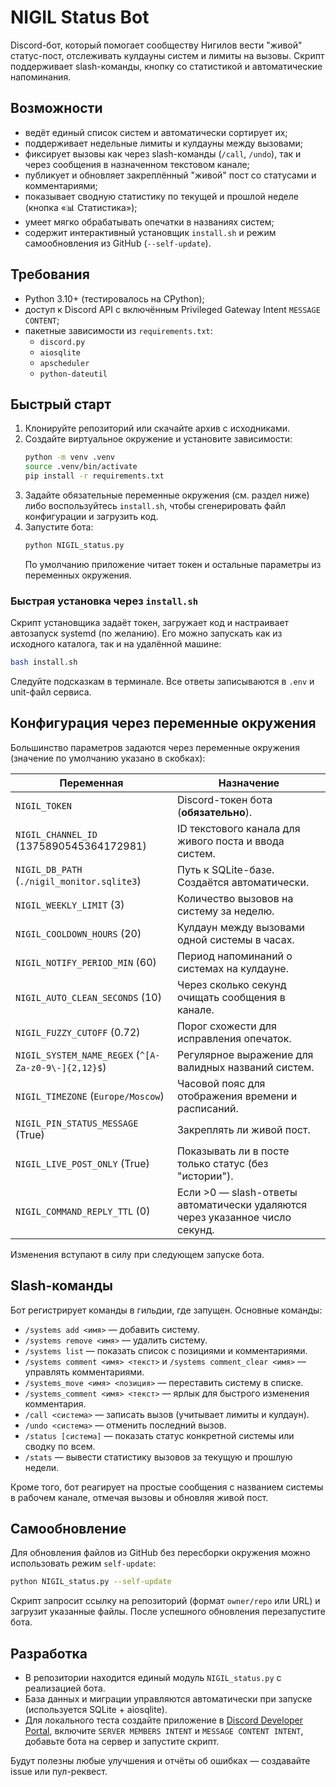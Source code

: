 # NIGIL Status Bot

Discord-бот, который помогает сообществу Нигилов вести "живой" статус-пост, отслеживать кулдауны систем и лимиты на вызовы. Скрипт поддерживает slash-команды, кнопку со статистикой и автоматические напоминания.

## Возможности

- ведёт единый список систем и автоматически сортирует их;
- поддерживает недельные лимиты и кулдауны между вызовами;
- фиксирует вызовы как через slash-команды (`/call`, `/undo`), так и через сообщения в назначенном текстовом канале;
- публикует и обновляет закреплённый "живой" пост со статусами и комментариями;
- показывает сводную статистику по текущей и прошлой неделе (кнопка «📊 Статистика»);
- умеет мягко обрабатывать опечатки в названиях систем;
- содержит интерактивный установщик `install.sh` и режим самообновления из GitHub (`--self-update`).

## Требования

- Python 3.10+ (тестировалось на CPython);
- доступ к Discord API с включённым Privileged Gateway Intent `MESSAGE CONTENT`;
- пакетные зависимости из `requirements.txt`:
  - `discord.py`
  - `aiosqlite`
  - `apscheduler`
  - `python-dateutil`

## Быстрый старт

1. Клонируйте репозиторий или скачайте архив с исходниками.
2. Создайте виртуальное окружение и установите зависимости:
   ```bash
   python -m venv .venv
   source .venv/bin/activate
   pip install -r requirements.txt
   ```
3. Задайте обязательные переменные окружения (см. раздел ниже) либо воспользуйтесь `install.sh`, чтобы сгенерировать файл конфигурации и загрузить код.
4. Запустите бота:
   ```bash
   python NIGIL_status.py
   ```
   По умолчанию приложение читает токен и остальные параметры из переменных окружения.

### Быстрая установка через `install.sh`

Скрипт установщика задаёт токен, загружает код и настраивает автозапуск systemd (по желанию). Его можно запускать как из исходного каталога, так и на удалённой машине:
```bash
bash install.sh
```
Следуйте подсказкам в терминале. Все ответы записываются в `.env` и unit-файл сервиса.

## Конфигурация через переменные окружения

Большинство параметров задаются через переменные окружения (значение по умолчанию указано в скобках):

| Переменная | Назначение |
| --- | --- |
| `NIGIL_TOKEN` | Discord-токен бота (**обязательно**).
| `NIGIL_CHANNEL_ID` (1375890545364172981) | ID текстового канала для живого поста и ввода систем.
| `NIGIL_DB_PATH` (`./nigil_monitor.sqlite3`) | Путь к SQLite-базе. Создаётся автоматически.
| `NIGIL_WEEKLY_LIMIT` (3) | Количество вызовов на систему за неделю.
| `NIGIL_COOLDOWN_HOURS` (20) | Кулдаун между вызовами одной системы в часах.
| `NIGIL_NOTIFY_PERIOD_MIN` (60) | Период напоминаний о системах на кулдауне.
| `NIGIL_AUTO_CLEAN_SECONDS` (10) | Через сколько секунд очищать сообщения в канале.
| `NIGIL_FUZZY_CUTOFF` (0.72) | Порог схожести для исправления опечаток.
| `NIGIL_SYSTEM_NAME_REGEX` (`^[A-Za-z0-9\-]{2,12}$`) | Регулярное выражение для валидных названий систем.
| `NIGIL_TIMEZONE` (`Europe/Moscow`) | Часовой пояс для отображения времени и расписаний.
| `NIGIL_PIN_STATUS_MESSAGE` (True) | Закреплять ли живой пост.
| `NIGIL_LIVE_POST_ONLY` (True) | Показывать ли в посте только статус (без "истории").
| `NIGIL_COMMAND_REPLY_TTL` (0) | Если >0 — slash-ответы автоматически удаляются через указанное число секунд.

Изменения вступают в силу при следующем запуске бота.

## Slash-команды

Бот регистрирует команды в гильдии, где запущен. Основные команды:

- `/systems add <имя>` — добавить систему.
- `/systems remove <имя>` — удалить систему.
- `/systems list` — показать список с позициями и комментариями.
- `/systems comment <имя> <текст>` и `/systems comment_clear <имя>` — управлять комментариями.
- `/systems_move <имя> <позиция>` — переставить систему в списке.
- `/systems_comment <имя> <текст>` — ярлык для быстрого изменения комментария.
- `/call <система>` — записать вызов (учитывает лимиты и кулдаун).
- `/undo <система>` — отменить последний вызов.
- `/status [система]` — показать статус конкретной системы или сводку по всем.
- `/stats` — вывести статистику вызовов за текущую и прошлую недели.

Кроме того, бот реагирует на простые сообщения с названием системы в рабочем канале, отмечая вызовы и обновляя живой пост.

## Самообновление

Для обновления файлов из GitHub без пересборки окружения можно использовать режим `self-update`:
```bash
python NIGIL_status.py --self-update
```
Скрипт запросит ссылку на репозиторий (формат `owner/repo` или URL) и загрузит указанные файлы. После успешного обновления перезапустите бота.

## Разработка

- В репозитории находится единый модуль `NIGIL_status.py` с реализацией бота.
- База данных и миграции управляются автоматически при запуске (используется SQLite + aiosqlite).
- Для локального теста создайте приложение в [Discord Developer Portal](https://discord.com/developers/applications), включите `SERVER MEMBERS INTENT` и `MESSAGE CONTENT INTENT`, добавьте бота на сервер и запустите скрипт.

Будут полезны любые улучшения и отчёты об ошибках — создавайте issue или пул-реквест.
